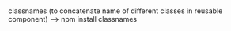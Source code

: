 # 
classnames (to concatenate name of different classes in reusable component)
--> npm install classnames

